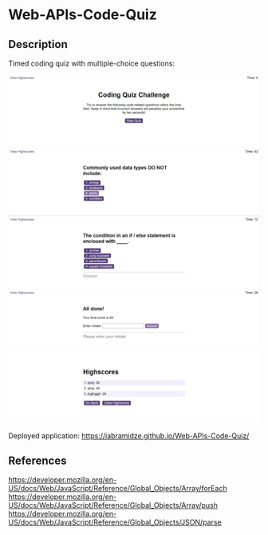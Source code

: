 # Web-APIs-Code-Quiz

## Description

Timed coding quiz with multiple-choice questions:

![start screen](Screenshot_1.jpg)
![questions](Screenshot_2.jpg)
![feedback](Screenshot_3.jpg)
![enter initials](Screenshot_4.jpg)
![scores](Screenshot_5.jpg)

Deployed application: https://iabramidze.github.io/Web-APIs-Code-Quiz/

## References

https://developer.mozilla.org/en-US/docs/Web/JavaScript/Reference/Global_Objects/Array/forEach
https://developer.mozilla.org/en-US/docs/Web/JavaScript/Reference/Global_Objects/Array/push
https://developer.mozilla.org/en-US/docs/Web/JavaScript/Reference/Global_Objects/JSON/parse